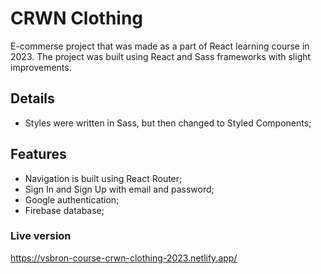 # CRWN Clothing
E-commerse project that was made as a part of React learning course in 2023. The project was built using React and Sass frameworks with slight improvements.

## Details
 - Styles were written in Sass, but then changed to Styled Components;

## Features
 - Navigation is built using React Router;
 - Sign In and Sign Up with email and password;
 - Google authentication;
 - Firebase database;

### Live version
https://vsbron-course-crwn-clothing-2023.netlify.app/
